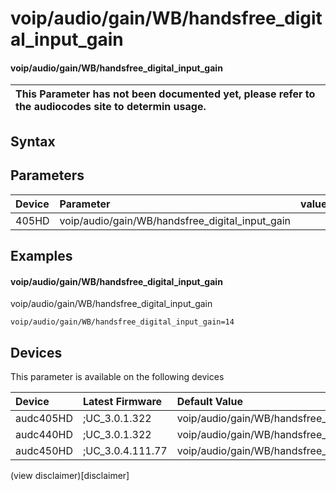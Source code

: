 ﻿---
description: voip/audio/gain/WB/handsfree_digital_input_gain
search: false
---

# voip/audio/gain/WB/handsfree_digital_input_gain

#### voip/audio/gain/WB/handsfree_digital_input_gain


| This Parameter has not been documented yet, please refer to the audiocodes site to determin usage.  | 
| :--- |

## Syntax

## Parameters
|Device|Parameter|value|Description|
|:---|:---|:---|:---|
| 405HD | voip/audio/gain/WB/handsfree_digital_input_gain |  |  |

## Examples
#### voip/audio/gain/WB/handsfree_digital_input_gain

voip/audio/gain/WB/handsfree_digital_input_gain

```
voip/audio/gain/WB/handsfree_digital_input_gain=14
```

## Devices
This parameter is available on the following devices

| Device | Latest Firmware | Default Value |
|:---|:---|:---|
| audc405HD | ;UC_3.0.1.322 | voip/audio/gain/WB/handsfree_digital_input_gain=14 
| audc440HD | ;UC_3.0.1.322 | voip/audio/gain/WB/handsfree_digital_input_gain=5 
| audc450HD | ;UC_3.0.4.111.77 | voip/audio/gain/WB/handsfree_digital_input_gain=5 

(view disclaimer)[disclaimer]
